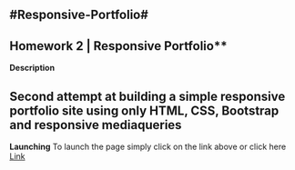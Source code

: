 #Responsive-Portfolio#
---
Homework 2 | Responsive Portfolio**
---
**Description**

Second attempt at building a simple responsive portfolio site using only HTML, CSS, Bootstrap and responsive mediaqueries
---
**Launching**
To launch the page simply click on the link above or click here [Link](https://ericmagallan.github.io/Responsive-Portfolio/)
